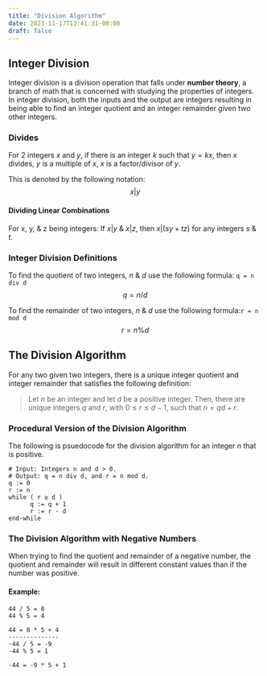 ```yaml
---
title: "Division Algorithm"
date: 2023-11-17T13:41:31-08:00
draft: false
---
```


## Integer Division

Integer division is a division operation that falls under **number theory**, a branch of math that is concerned with studying the properties of integers. In integer division, both the inputs and the output are integers resulting in being able to find an integer quotient and an integer remainder given two other integers.

### Divides

For 2 integers $x$ and $y$, if there is an integer $k$ such that $y=kx$, then $x$ divides, $y$ is a multiple of $x$, $x$ is a factor/divisor of $y$.

This is denoted by the following notation:
$$x | y$$

#### Dividing Linear Combinations

For x, y, & z being integers: If $x | y$ & $x | z$, then $x | (sy + tz)$ for any integers $s$ & $t$.

### Integer Division Definitions

To find the quotient of two integers, $n$ & $d$ use the following formula: `q = n div d`
$$q = n / d$$

To find the remainder of two integers, $n$ & $d$ use the following formula:`r = n mod d`
$$r = n \text{\%} d$$

<!-- r = n % d -->

## The Division Algorithm

For any two given two integers, there is a unique integer quotient and integer remainder that satisfies the following definition:

> Let $n$ be an integer and let $d$ be a positive integer. Then, there are unique integers $q$ and $r$, with $0 ≤ r ≤ d - 1$, such that $n = qd + r$.

### Procedural Version of the Division Algorithm

The following is psuedocode for the division algorithm for an integer $n$ that is positive.

```
# Input: Integers n and d > 0.
# Output: q = n div d, and r = n mod d.
q := 0
r := n
while ( r ≥ d )
      q := q + 1
      r := r - d
end-while
```

### The Division Algorithm with Negative Numbers

When trying to find the quotient and remainder of a negative number, the quotient and remainder will result in different constant values than if the number was positive.

#### Example:

```
44 / 5 = 8
44 % 5 = 4

44 = 8 * 5 + 4
--------------
-44 / 5 = -9
-44 % 5 = 1

-44 = -9 * 5 + 1

```
